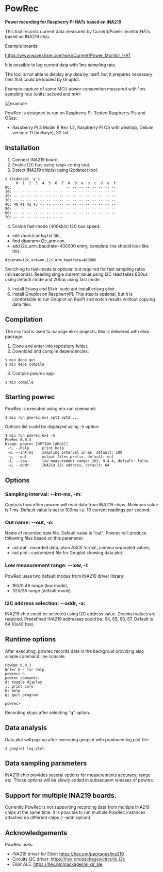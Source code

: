 # PowRec

**Power recording for Raspberry PI HATs based on INA219**

This tool records current data measured by Current/Power monitor HATs based on INA219 chip.

Example boards:

https://www.waveshare.com/wiki/Current/Power_Monitor_HAT

It is possible to log current data with 1ms sampling rate.

The tool is not able to display any data by itself, but it prepares necessary files that could be loaded by Gnuplot.

Example capture of some MCU power consumtion measured with 1ms sampling rate (units: second and mA):

![example](https://user-images.githubusercontent.com/8614048/215347579-e108aa01-b94b-4d97-b512-a06bd7e9af9d.png)

PowRec is designed to run on Raspberry PI.
Tested Raspberry PIs and OSes:

* Raspberry Pi 3 Model B Rev 1.2, Raspberry Pi OS with desktop, Debian version: 11 (bullseye), 32-bit.

## Installation

1. Connect INA219 board.
2. Enable I2C bus using raspi-config tool.
3. Detect INA219 chip(s) using i2cdetect tool:
```
$ i2cdetect -y 1
     0  1  2  3  4  5  6  7  8  9  a  b  c  d  e  f
00:                         -- -- -- -- -- -- -- -- 
10: -- -- -- -- -- -- -- -- -- -- -- -- -- -- -- -- 
20: -- -- -- -- -- -- -- -- -- -- -- -- -- -- -- -- 
30: -- -- -- -- -- -- -- -- -- -- -- -- -- -- -- -- 
40: 40 41 42 43 -- -- -- -- -- -- -- -- -- -- -- -- 
50: -- -- -- -- -- -- -- -- -- -- -- -- -- -- -- -- 
60: -- -- -- -- -- -- -- -- -- -- -- -- -- -- -- -- 
70: -- -- -- -- -- -- -- --                   
```
4. Enable fast-mode (400kb/s) I2C bus speed. 
- edit /boot/config.txt file,
- find dtparam=i2c_arm=on,
- add i2c_arm_baudrate=400000 entry, complete line should look like this:
```
dtparam=i2c_arm=on,i2c_arm_baudrate=400000
```
Switching to fast-mode is optional but required for fast sampling rates (miliseconds).
Reading single current value using I2C read takes 800us using default mode and 200us using fast mode.

5. Install Erlang and Elixir: sudo apt install erlang elixir
6. Install Gnuplot on RaspberryPI. This step is optional, but it is comfortable to run Gnuplot on RasPI and watch results without copying data files. 

## Compilation
The mix tool is used to manage elixir projects. Mix is delivered with elixir package.
1. Clone and enter into repository folder.
2. Download and compile dependencies:
```
$ mix deps.get
$ mix deps.compile
```
3. Compile powrec app:
```
$ mix compile
```

## Starting powrec

PowRec is executed using mix run command:
```
$ mix run powrec.exs opt1 opt2 ...
```
Options list could be displayed using -h option:
```
$ mix run powrec.exs -h
PowRec 0.0.3
Usage: powrec [OPTION [ARGS]]
 -h, --help      print help
 -m, --int-ms    sampling interval in ms, default: 100
 -o, --out       output files prefix, default: out
 -l, --low       low measurement range: 16V, 0.4 A, default: false
 -a, --addr      INA219 I2C address, default: 64
```

## Options
### Sampling interval: --int-ms, -m:
Controls how often powrec will read data from INA219 chips. Minimum value is 1 ms. 
Default value is set to 100ms i.e. 10 current readings per second.

### Out name: --out, -o:
Name of recorded data file. Default value is "out". Powrec will produce following files based on this parameter:
- out.dat  : recorded data, plain ASCII format, comma separated values,
- out.plot : customized file for Gnuplot showing data plot.

### Low measurement range: --low, -l:
PowRec uses two default modes from INA219 driver library:
* 16V/0.4A range (low mode),
* 32V/2A range (default mode).

### I2C address selection: --addr, -a:
INA219 chip could be selected using I2C address value. Decimal values are required. Predefined INA219 addresses could be: 64, 65, 66, 67.
Default is 64 (0x40 hex).

## Runtime options
After executing, powrec records data in the backgroud providing also simple command line console:
```
PowRec 0.0.3
Enter h - for help
powrec> h
powrec commands:
d: toggle display
i: print info
h: help
q: quit program

powrec> 
```
Recording stops after selecting "q" option.

## Data analysis
Data plot will pop-up after executing gnuplot with produced log.plot file:
```
$ gnuplot log.plot
```

## Data sampling parameters
INA219 chip provides several options for measurements accuracy, range etc.
Those options will be slowly added in subsequent releases of powrec.

## Support for multiple INA219 boards.
Currently PowRec is not supporting recording data from multiple INA219 chips at the same time.
It is possible to run multiple PowRec instances attached do different chips (--addr option).

## Acknowledgements
PowRec uses:
* INA219 driver for Elixir: https://hex.pm/packages/ina219
* Circuits I2C driver: https://hex.pm/packages/circuits_i2c
* Elixir ALE: https://hex.pm/packages/elixir_ale
